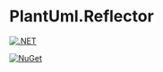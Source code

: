 # PlantUml.Reflector

[![.NET](https://github.com/sharpninja/PlantUml.Reflector/actions/workflows/dotnet.yml/badge.svg)](https://github.com/sharpninja/PlantUml.Reflector/actions/workflows/dotnet.yml)

[![NuGet](https://img.shields.io/nuget/v/PlantUml.Reflector.svg?style=flat)](https://www.nuget.org/packages/PlantUml.Reflector/)

